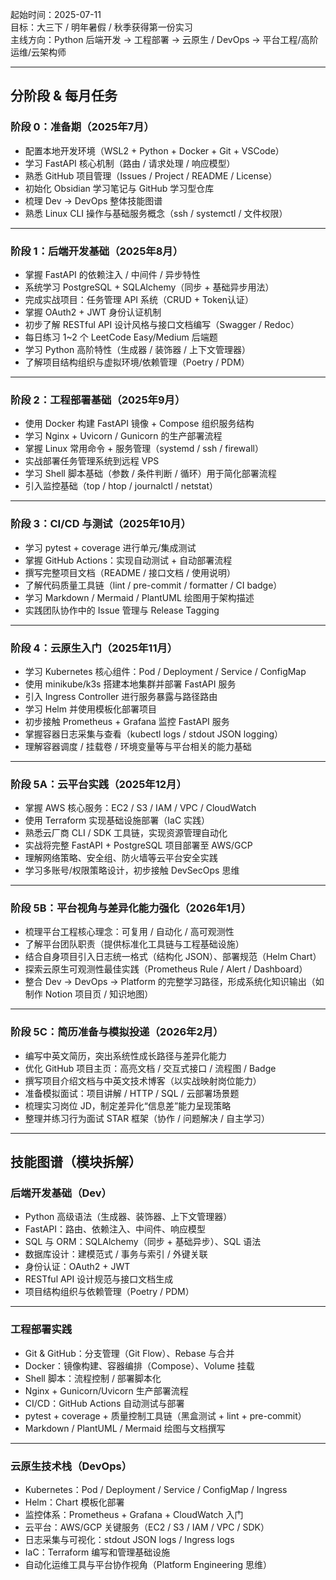 起始时间：2025-07-11  
目标：大三下 / 明年暑假 / 秋季获得第一份实习  
主线方向：Python 后端开发 → 工程部署 → 云原生 / DevOps → 平台工程/高阶运维/云架构师

---

## 分阶段 & 每月任务

### 阶段 0：准备期（2025年7月）

- 配置本地开发环境（WSL2 + Python + Docker + Git + VSCode）
- 学习 FastAPI 核心机制（路由 / 请求处理 / 响应模型）
- 熟悉 GitHub 项目管理（Issues / Project / README / License）
- 初始化 Obsidian 学习笔记与 GitHub 学习型仓库
- 梳理 Dev → DevOps 整体技能图谱
- 熟悉 Linux CLI 操作与基础服务概念（ssh / systemctl / 文件权限）

---

### 阶段 1：后端开发基础（2025年8月）

- 掌握 FastAPI 的依赖注入 / 中间件 / 异步特性
- 系统学习 PostgreSQL + SQLAlchemy（同步 + 基础异步用法）
- 完成实战项目：任务管理 API 系统（CRUD + Token认证）
- 掌握 OAuth2 + JWT 身份认证机制
- 初步了解 RESTful API 设计风格与接口文档编写（Swagger / Redoc）
- 每日练习 1~2 个 LeetCode Easy/Medium 后端题
- 学习 Python 高阶特性（生成器 / 装饰器 / 上下文管理器）
- 了解项目结构组织与虚拟环境/依赖管理（Poetry / PDM）

---

### 阶段 2：工程部署基础（2025年9月）

- 使用 Docker 构建 FastAPI 镜像 + Compose 组织服务结构
- 学习 Nginx + Uvicorn / Gunicorn 的生产部署流程
- 掌握 Linux 常用命令 + 服务管理（systemd / ssh / firewall）
- 实战部署任务管理系统到远程 VPS
- 学习 Shell 脚本基础（参数 / 条件判断 / 循环）用于简化部署流程
- 引入监控基础（top / htop / journalctl / netstat）

---

### 阶段 3：CI/CD 与测试（2025年10月）

- 学习 pytest + coverage 进行单元/集成测试
- 掌握 GitHub Actions：实现自动测试 + 自动部署流程
- 撰写完整项目文档（README / 接口文档 / 使用说明）
- 了解代码质量工具链（lint / pre-commit / formatter / CI badge）
- 学习 Markdown / Mermaid / PlantUML 绘图用于架构描述
- 实践团队协作中的 Issue 管理与 Release Tagging

---

### 阶段 4：云原生入门（2025年11月）

- 学习 Kubernetes 核心组件：Pod / Deployment / Service / ConfigMap
- 使用 minikube/k3s 搭建本地集群并部署 FastAPI 服务
- 引入 Ingress Controller 进行服务暴露与路径路由
- 学习 Helm 并使用模板化部署项目
- 初步接触 Prometheus + Grafana 监控 FastAPI 服务
- 掌握容器日志采集与查看（kubectl logs / stdout JSON logging）
- 理解容器调度 / 挂载卷 / 环境变量等与平台相关的能力基础

---

### 阶段 5A：云平台实践（2025年12月）

- 掌握 AWS 核心服务：EC2 / S3 / IAM / VPC / CloudWatch
- 使用 Terraform 实现基础设施部署（IaC 实践）
- 熟悉云厂商 CLI / SDK 工具链，实现资源管理自动化
- 实战将完整 FastAPI + PostgreSQL 项目部署至 AWS/GCP
- 理解网络策略、安全组、防火墙等云平台安全实践
- 学习多账号/权限策略设计，初步接触 DevSecOps 思维

---

### 阶段 5B：平台视角与差异化能力强化（2026年1月）

- 梳理平台工程核心理念：可复用 / 自动化 / 高可观测性
- 了解平台团队职责（提供标准化工具链与工程基础设施）
- 结合自身项目引入日志统一格式（结构化 JSON）、部署规范（Helm Chart）
- 探索云原生可观测性最佳实践（Prometheus Rule / Alert / Dashboard）
- 整合 Dev → DevOps → Platform 的完整学习路径，形成系统化知识输出（如制作 Notion 项目页 / 知识地图）

---

### 阶段 5C：简历准备与模拟投递（2026年2月）

- 编写中英文简历，突出系统性成长路径与差异化能力
- 优化 GitHub 项目主页：高亮文档 / 交互式接口 / 流程图 / Badge
- 撰写项目介绍文档与中英文技术博客（以实战映射岗位能力）
- 准备模拟面试：项目讲解 / HTTP / SQL / 云部署场景题
- 梳理实习岗位 JD，制定差异化“信息差”能力呈现策略
- 整理并练习行为面试 STAR 框架（协作 / 问题解决 / 自主学习）

---

## 技能图谱（模块拆解）

### 后端开发基础（Dev）

- Python 高级语法（生成器、装饰器、上下文管理器）
- FastAPI：路由、依赖注入、中间件、响应模型
- SQL 与 ORM：SQLAlchemy（同步 + 基础异步）、SQL 语法
- 数据库设计：建模范式 / 事务与索引 / 外键关联
- 身份认证：OAuth2 + JWT
- RESTful API 设计规范与接口文档生成
- 项目结构组织与依赖管理（Poetry / PDM）

---

### 工程部署实践

- Git & GitHub：分支管理（Git Flow）、Rebase 与合并
- Docker：镜像构建、容器编排（Compose）、Volume 挂载
- Shell 脚本：流程控制 / 部署脚本化
- Nginx + Gunicorn/Uvicorn 生产部署流程
- CI/CD：GitHub Actions 自动测试与部署
- pytest + coverage + 质量控制工具链（黑盒测试 + lint + pre-commit）
- Markdown / PlantUML / Mermaid 绘图与文档撰写

---

### 云原生技术栈（DevOps）

- Kubernetes：Pod / Deployment / Service / ConfigMap / Ingress
- Helm：Chart 模板化部署
- 监控体系：Prometheus + Grafana + CloudWatch 入门
- 云平台：AWS/GCP 关键服务（EC2 / S3 / IAM / VPC / SDK）
- 日志采集与可视化：stdout JSON logs / Ingress logs
- IaC：Terraform 编写和管理基础设施
- 自动化运维工具与平台协作视角（Platform Engineering 思维）